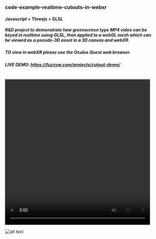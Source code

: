 ### code-example-realtime-cutouts-in-webxr

#### Javascript + Threejs + GLSL

##### R&D project to demonstrate how greenscreen type MP4 video can be keyed in realtime using GLSL, then applied to a webGL mesh which can be viewed as a pseudo-3D asset in a 3D canvas and webXR.

##### TO view in webXR please use the Oculus Quest web browser. 

##### LIVE DEMO: https://fuzzyw.com/projects/cutout-demo/

<br />

<video width="480" height="480" controls>
  <source src="[video.mov](https://github.com/FuzzyWobble/code-example-realtime-cutouts-in-webxr/blob/main/assets/screencapture/passthroughDemo.mp4)" type="video/mp4">
</video>

![alt text](https://github.com/FuzzyWobble/code-example-realtime-cutouts-in-webxr/blob/main/assets/screencapture/demoGif.gif)

 
